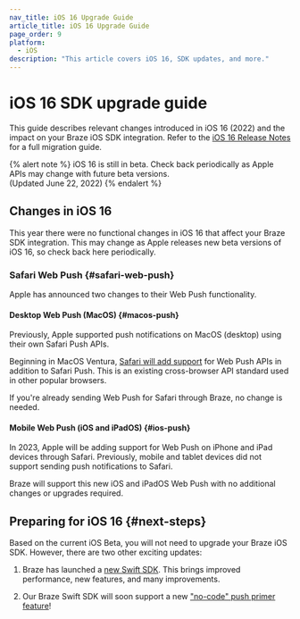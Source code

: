 ```yaml
---
nav_title: iOS 16 Upgrade Guide
article_title: iOS 16 Upgrade Guide
page_order: 9
platform: 
  - iOS
description: "This article covers iOS 16, SDK updates, and more."
---
```


# iOS 16 SDK upgrade guide

This guide describes relevant changes introduced in iOS 16 (2022) and the impact on your Braze iOS SDK integration. Refer to the [iOS 16 Release Notes][2] for a full migration guide.

{% alert note %}
iOS 16 is still in beta. Check back periodically as Apple APIs may change with future beta versions.<br>(Updated June 22, 2022)
{% endalert %}

## Changes in iOS 16

This year there were no functional changes in iOS 16 that affect your Braze SDK integration. This may change as Apple releases new beta versions of iOS 16, so check back here periodically.

### Safari Web Push {#safari-web-push}

Apple has announced two changes to their Web Push functionality.

#### Desktop Web Push (MacOS) {#macos-push}

Previously, Apple supported push notifications on MacOS (desktop) using their own Safari Push APIs.

Beginning in MacOS Ventura, [Safari will add support](https://webkit.org/blog/12824/news-from-wwdc-webkit-features-in-safari-16-beta/#web-push-for-macos) for Web Push APIs in addition to Safari Push. This is an existing cross-browser API standard used in other popular browsers.

If you're already sending Web Push for Safari through Braze, no change is needed.

#### Mobile Web Push (iOS and iPadOS) {#ios-push}

In 2023, Apple will be adding support for Web Push on iPhone and iPad devices through Safari. Previously, mobile and tablet devices did not support sending push notifications to Safari.

Braze will support this new iOS and iPadOS Web Push with no additional changes or upgrades required.

## Preparing for iOS 16 {#next-steps}

Based on the current iOS Beta, you will not need to upgrade your Braze iOS SDK. However, there are two other exciting updates:

1. Braze has launched a [new Swift SDK][3]. This brings improved performance, new features, and many improvements.

2. Our Braze Swift SDK will soon support a new ["no-code" push primer feature][7]!

[1]: https://github.com/Appboy/appboy-ios-sdk/blob/master/CHANGELOG.md
[3]: https://github.com/braze-inc/braze-swift-sdk
[2]: https://developer.apple.com/documentation/ios-ipados-release-notes/ios-ipados-16-release-notes
[7]: https://www.braze.com/docs/user_guide/message_building_by_channel/push/push_primer_messages/
